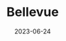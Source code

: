 ---
title: "Bellevue"
cc-type: state
county: King County
date: 2023-06-24
hashtag: "bellevue"
state: Washington
tags:
  - city
---